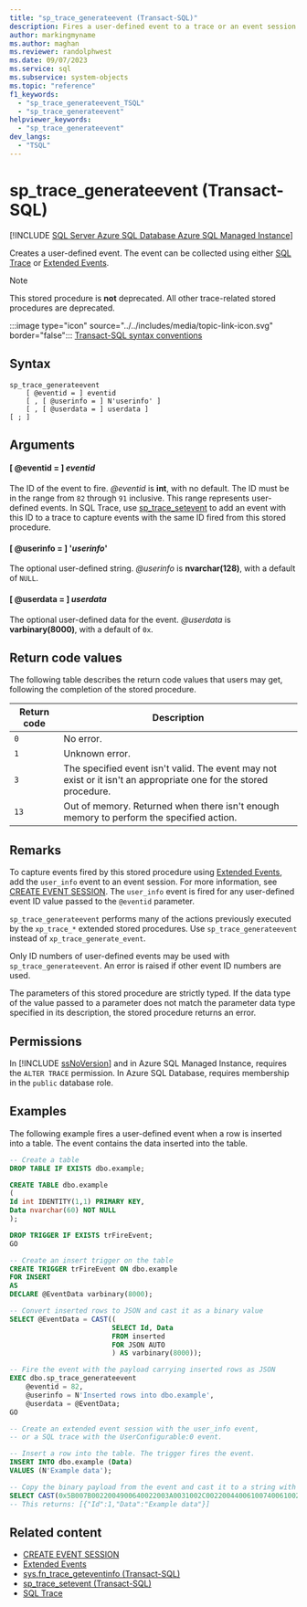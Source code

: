 ```yaml
---
title: "sp_trace_generateevent (Transact-SQL)"
description: Fires a user-defined event to a trace or an event session.
author: markingmyname
ms.author: maghan
ms.reviewer: randolphwest
ms.date: 09/07/2023
ms.service: sql
ms.subservice: system-objects
ms.topic: "reference"
f1_keywords:
  - "sp_trace_generateevent_TSQL"
  - "sp_trace_generateevent"
helpviewer_keywords:
  - "sp_trace_generateevent"
dev_langs:
  - "TSQL"
---
```

# sp_trace_generateevent (Transact-SQL)

[!INCLUDE [SQL Server Azure SQL Database Azure SQL Managed Instance](../../includes/applies-to-version/sql-asdb-asdbmi.md)]

Creates a user-defined event. The event can be collected using either [SQL Trace](../sql-trace/sql-trace.md) or [Extended Events](../extended-events/extended-events.md).

> [!NOTE]
> This stored procedure is **not** deprecated. All other trace-related stored procedures are deprecated.

:::image type="icon" source="../../includes/media/topic-link-icon.svg" border="false"::: [Transact-SQL syntax conventions](../../t-sql/language-elements/transact-sql-syntax-conventions-transact-sql.md)

## Syntax

```syntaxsql
sp_trace_generateevent
    [ @eventid = ] eventid
    [ , [ @userinfo = ] N'userinfo' ]
    [ , [ @userdata = ] userdata ]
[ ; ]
```

## Arguments

#### [ @eventid = ] *eventid*

The ID of the event to fire. *@eventid* is **int**, with no default. The ID must be in the range from `82` through `91` inclusive. This range represents user-defined events. In SQL Trace, use [sp_trace_setevent](sp-trace-setevent-transact-sql.md) to add an event with this ID to a trace to capture events with the same ID fired from this stored procedure.

#### [ @userinfo = ] '*userinfo*'

The optional user-defined string. *@userinfo* is **nvarchar(128)**, with a default of `NULL`.

#### [ @userdata = ] *userdata*

The optional user-defined data for the event. *@userdata* is **varbinary(8000)**, with a default of `0x`.

## Return code values

The following table describes the return code values that users may get, following the completion of the stored procedure.

| Return code | Description |
| --- | --- |
| `0` | No error. |
| `1` | Unknown error. |
| `3` | The specified event isn't valid. The event may not exist or it isn't an appropriate one for the stored procedure. |
| `13` | Out of memory. Returned when there isn't enough memory to perform the specified action. |

## Remarks

To capture events fired by this stored procedure using [Extended Events](../extended-events/extended-events.md), add the `user_info` event to an event session. For more information, see [CREATE EVENT SESSION](../../t-sql/statements/create-event-session-transact-sql.md). The `user_info` event is fired for any user-defined event ID value passed to the `@eventid` parameter.

`sp_trace_generateevent` performs many of the actions previously executed by the `xp_trace_*` extended stored procedures. Use `sp_trace_generateevent` instead of `xp_trace_generate_event`.

Only ID numbers of user-defined events may be used with `sp_trace_generateevent`. An error is raised if other event ID numbers are used.

The parameters of this stored procedure are strictly typed. If the data type of the value passed to a parameter does not match the parameter data type specified in its description, the stored procedure returns an error.

## Permissions

In [!INCLUDE [ssNoVersion](../../includes/ssnoversion-md.md)] and in Azure SQL Managed Instance, requires the `ALTER TRACE` permission. In Azure SQL Database, requires membership in the `public` database role.

## Examples

The following example fires a user-defined event when a row is inserted into a table. The event contains the data inserted into the table.

```sql
-- Create a table
DROP TABLE IF EXISTS dbo.example;

CREATE TABLE dbo.example
(
Id int IDENTITY(1,1) PRIMARY KEY,
Data nvarchar(60) NOT NULL
);

DROP TRIGGER IF EXISTS trFireEvent;
GO

-- Create an insert trigger on the table
CREATE TRIGGER trFireEvent ON dbo.example
FOR INSERT
AS
DECLARE @EventData varbinary(8000);

-- Convert inserted rows to JSON and cast it as a binary value
SELECT @EventData = CAST((
                         SELECT Id, Data
                         FROM inserted
                         FOR JSON AUTO
                         ) AS varbinary(8000));

-- Fire the event with the payload carrying inserted rows as JSON
EXEC dbo.sp_trace_generateevent
    @eventid = 82,
    @userinfo = N'Inserted rows into dbo.example',
    @userdata = @EventData;
GO

-- Create an extended event session with the user_info event,
-- or a SQL trace with the UserConfigurable:0 event.

-- Insert a row into the table. The trigger fires the event.
INSERT INTO dbo.example (Data)
VALUES (N'Example data');

-- Copy the binary payload from the event and cast it to a string with the JSON value
SELECT CAST(0x5B007B0022004900640022003A0031002C002200440061007400610022003A0022004500780061006D0070006C0065002000640061007400610022007D005D00 AS nvarchar(max));
-- This returns: [{"Id":1,"Data":"Example data"}]
```

## Related content

- [CREATE EVENT SESSION](../../t-sql/statements/create-event-session-transact-sql.md)
- [Extended Events](../extended-events/extended-events.md)
- [sys.fn_trace_geteventinfo (Transact-SQL)](../system-functions/sys-fn-trace-geteventinfo-transact-sql.md)
- [sp_trace_setevent (Transact-SQL)](sp-trace-setevent-transact-sql.md)
- [SQL Trace](../sql-trace/sql-trace.md)
